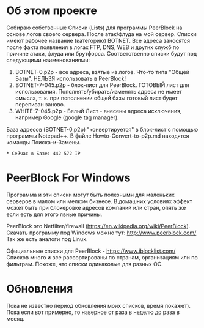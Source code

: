 # Об этом проекте
Собираю собственные Списки (Lists) для программы PeerBlock на основе логов своего сервера. После атак/флуда на мой сервер.
Списки имеют рабочее название (категорию) BOTNET. Все адреса заносятся после факта появления в логах FTP, DNS, WEB и других служб по причине атаки, флуда или брутфорса. Соответственно списки будут под следующими наименованиями:

1. BOTNET-0.p2p - все адреса, взятые из логов. Что-то типа "Общей Базы". НЕЛЬЗЯ использовать в PeerBlock!
2. BOTNET-7-045.p2p - блок-лист для PeerBlock. ГОТОВЫЙ лист для использования. Пополнять/убирать/изменять адреса не имеет смысла, т. к. при пополнении общей базы готовый лист будет переписан заново.
3. WHITE-7-045.p2p - Белый Лист - внесены адреса исключения, например Google (google tag manager).

База адресов (BOTNET-0.p2p) "конвертируется" в блок-лист с помощью программы Notepad++. В файле Howto-Convert-to-p2p.md находятся команды Поиска-и-Замены.

	* Сейчас в Базе: 442 572 IP

# PeerBlock For Windows
Программа и эти списки могут быть полезными для маленьких серверов в малом или мелком бизнесе. В домашних условиях эффект может быть при блокеровке адресов компаний или стран, опять же если есть для этого явные причины.

PeerBlock это Netfilter/firewall (https://en.wikipedia.org/wiki/PeerBlock). Скачать программу под Windows можно тут: http://www.peerblock.com/ Так же есть аналоги под Linux.

Официальные списки для PeerBlock - https://www.iblocklist.com/ Списков много и все рассортированы по странам, организациям или по фильтрам. Похоже, что списки одинаковые для разных ОС.

# Обновления
Пока не известно период обновления моих списков, время покажет). Пока если вот примерно, то наверное от раза в неделю до раза в месяц.
